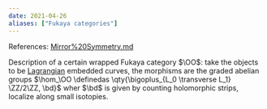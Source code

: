 ```yaml
---
date: 2021-04-26
aliases: ["Fukaya categories"]
---
```


References: [Mirror%20Symmetry.md](Mirror%20Symmetry.md)
 
Description of a certain wrapped Fukaya category $\OO$: take the objects to be [Lagrangian](Lagrangian) embedded curves, the morphisms are the graded abelian groups $\hom_\OO \definedas \qty{\bigoplus_{L_0 \transverse L_1} \ZZ/2\ZZ, \bd}$ wher $\bd$ is given by counting holomorphic strips, localize along small isotopies.

